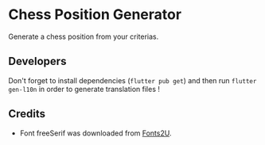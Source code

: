 # Chess Position Generator

Generate a chess position from your criterias.

## Developers

Don't forget to install dependencies (`flutter pub get`) and then run `flutter gen-l10n` in order to generate translation files !

## Credits

* Font freeSerif was downloaded from [Fonts2U](https://fr.fonts2u.com/download/free-serif.police).